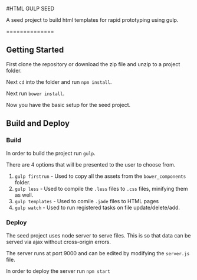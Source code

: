 #HTML GULP SEED

A seed project to build html templates for rapid prototyping using gulp.

==============

## Getting Started

First clone the repository or download the zip file and unzip to a project folder.

Next `cd` into the folder and run `npm install`.

Next run `bower install`.

Now you have the basic setup for the seed project.

## Build and Deploy

### Build

In order to build the project run `gulp`.

There are 4 options that will be presented to the user to choose from.

1. `gulp firstrun` - Used to copy all the assets from the `bower_components` folder.
2. `gulp less` - Used to compile the `.less` files to `.css` files, minifying them as well.
3. `gulp templates` - Used to comile `.jade` files to HTML pages
4. `gulp watch` - Used to run registered tasks on file update/delete/add.

### Deploy

The seed project uses node server to serve files. This is so that data can be served via ajax without cross-origin errors.

The server runs at port 9000 and can be edited by modifying the `server.js` file.

In order to deploy the server run `npm start`



